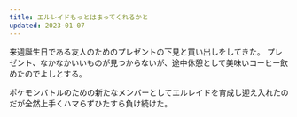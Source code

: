 ```yaml
---
title: エルレイドもっとはまってくれるかと
updated: 2023-01-07
---
```


来週誕生日である友人のためのプレゼントの下見と買い出しをしてきた。
プレゼント、なかなかいいものが見つからないが、途中休憩として美味いコーヒー飲めたのでよしとする。

ポケモンバトルのための新たなメンバーとしてエルレイドを育成し迎え入れたのだが全然上手くハマらずひたすら負け続けた。
